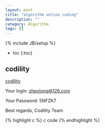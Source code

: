 ```yaml
---
layout: post
title: "algorithm online coding"
description: ""
category: Algorithm
tags: []
---
```

{% include JB/setup %}

<!-- 目录 -->
* toc
{:toc}

<!-- 正文 -->

## codility ##

[codility](http://codility.com/)

Your login:
  zheolong@126.com

Your Password:
  5NFZK7

Best regards,
  Codility Team 


<!-- 代码块(注意修改语言) -->
{% highlight c %}
c code
{% endhighlight %}
